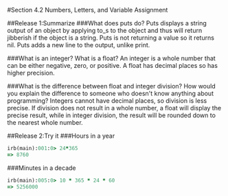 #Section 4.2 Numbers, Letters, and Variable Assignment

##Release 1:Summarize
###What does puts do?
Puts displays a string output of an object by applying to_s to the object and thus will return jibberish if the object is a string. Puts is not returning a value so it returns nil. Puts adds a new line to the output, unlike print.

###What is an integer? What is a float?
An integer is a whole number that can be either negative, zero, or positive. A float has decimal places so has higher precision.

###What is the difference between float and integer division? How would you explain the difference to someone who doesn't know anything about programming?
Integers cannot have decimal places, so division is less precise. If division does not result in a whole number, a float will display the precise result, while in integer division, the result will be rounded down to the nearest whole number.

##Release 2:Try it
###Hours in a year
```ruby
irb(main):001:0> 24*365
=> 8760
```
###Minutes in a decade
```ruby
irb(main):005:0> 10 * 365 * 24 * 60
=> 5256000
```